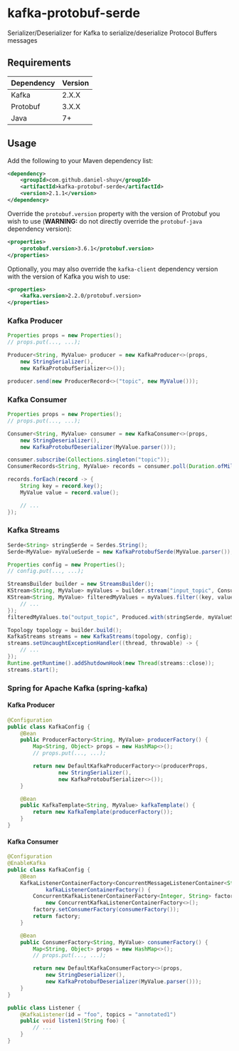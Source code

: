 # kafka-protobuf-serde

Serializer/Deserializer for Kafka to serialize/deserialize Protocol Buffers messages

## Requirements

| Dependency | Version |
| ---------- | ------- |
| Kafka      | 2.X.X   |
| Protobuf   | 3.X.X   |
| Java       | 7+      |

## Usage

Add the following to your Maven dependency list:

```xml
<dependency>
    <groupId>com.github.daniel-shuy</groupId>
    <artifactId>kafka-protobuf-serde</artifactId>
    <version>2.1.1</version>
</dependency>
```

Override the `protobuf.version` property with the version of Protobuf you wish to use (**WARNING:** do not directly override the `protobuf-java` dependency version):

```xml
<properties>
    <protobuf.version>3.6.1</protobuf.version>
</properties>
```

Optionally, you may also override the `kafka-client` dependency version with the version of Kafka you wish to use:

```xml
<properties>
    <kafka.version>2.2.0/protobuf.version>
</properties>
```

### Kafka Producer

```java
Properties props = new Properties();
// props.put(..., ...);

Producer<String, MyValue> producer = new KafkaProducer<>(props,
    new StringSerializer(),
    new KafkaProtobufSerializer<>());

producer.send(new ProducerRecord<>("topic", new MyValue()));
```

### Kafka Consumer

```java
Properties props = new Properties();
// props.put(..., ...);

Consumer<String, MyValue> consumer = new KafkaConsumer<>(props,
    new StringDeserializer(),
    new KafkaProtobufDeserializer(MyValue.parser()));

consumer.subscribe(Collections.singleton("topic"));
ConsumerRecords<String, MyValue> records = consumer.poll(Duration.ofMillis(100));

records.forEach(record -> {
    String key = record.key();
    MyValue value = record.value();

    // ...
});
```

### Kafka Streams

```java
Serde<String> stringSerde = Serdes.String();
Serde<MyValue> myValueSerde = new KafkaProtobufSerde(MyValue.parser());

Properties config = new Properties();
// config.put(..., ...);

StreamsBuilder builder = new StreamsBuilder();
KStream<String, MyValue> myValues = builder.stream("input_topic", Consumed.with(stringSerde, myValueSerde));
KStream<String, MyValue> filteredMyValues = myValues.filter((key, value) -> {
    // ...
});
filteredMyValues.to("output_topic", Produced.with(stringSerde, myValueSerde));

Topology topology = builder.build();
KafkaStreams streams = new KafkaStreams(topology, config);
streams.setUncaughtExceptionHandler((thread, throwable) -> {
    // ...
});
Runtime.getRuntime().addShutdownHook(new Thread(streams::close));
streams.start();
```

### Spring for Apache Kafka (spring-kafka)

#### Kafka Producer

```java
@Configuration
public class KafkaConfig {
    @Bean
    public ProducerFactory<String, MyValue> producerFactory() {
        Map<String, Object> props = new HashMap<>();
        // props.put(..., ...);

        return new DefaultKafkaProducerFactory<>(producerProps,
                new StringSerializer(),
                new KafkaProtobufSerializer<>());
    }

    @Bean
    public KafkaTemplate<String, MyValue> kafkaTemplate() {
        return new KafkaTemplate(producerFactory());
    }
}
```

#### Kafka Consumer

```java
@Configuration
@EnableKafka
public class KafkaConfig {
    @Bean
    KafkaListenerContainerFactory<ConcurrentMessageListenerContainer<String, MyValue>>
            kafkaListenerContainerFactory() {
        ConcurrentKafkaListenerContainerFactory<Integer, String> factory =
            new ConcurrentKafkaListenerContainerFactory<>();
        factory.setConsumerFactory(consumerFactory());
        return factory;
    }

    @Bean
    public ConsumerFactory<String, MyValue> consumerFactory() {
        Map<String, Object> props = new HashMap<>();
        // props.put(..., ...);

        return new DefaultKafkaConsumerFactory<>(props, 
            new StringDeserializer(), 
            new KafkaProtobufDeserializer(MyValue.parser()));
    }
}

public class Listener {
    @KafkaListener(id = "foo", topics = "annotated1")
    public void listen1(String foo) {
        // ...
    }
}
```

